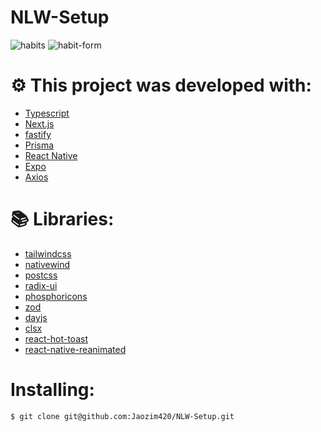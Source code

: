# NLW-Setup

![habits](https://user-images.githubusercontent.com/102697831/216689896-d84d6996-f4ea-4da2-a8c5-7ac388de3ece.png)
![habit-form](https://user-images.githubusercontent.com/102697831/216688720-4af1547c-17b1-40c3-ae98-76e64c70e916.png)

 # ⚙️ This project was developed with:

- [Typescript](https://www.typescriptlang.org/)
- [Next.js](https://nextjs.org/docs)
- [fastify](https://www.fastify.io/)
- [Prisma](https://www.prisma.io/)
- [React Native](https://reactnative.dev/)
- [Expo](https://expo.dev/)
- [Axios](https://axios-http.com/ptbr/docs/intro)


# 📚 Libraries:
- [tailwindcss](https://tailwindcss.com/)
- [nativewind](https://www.nativewind.dev/)
- [postcss](https://postcss.org/)
- [radix-ui](https://www.radix-ui.com/)
- [phosphoricons](https://phosphoricons.com/)
- [zod](https://github.com/colinhacks/zod)
- [dayjs](https://day.js.org/)
- [clsx](https://www.npmjs.com/package/clsx)
- [react-hot-toast](https://react-hot-toast.com/)
- [react-native-reanimated](https://docs.swmansion.com/react-native-reanimated/)

# Installing:
```bash
$ git clone git@github.com:Jaozim420/NLW-Setup.git
```
